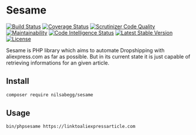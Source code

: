 # Sesame

[![Build Status](https://travis-ci.org/nilsabegg/sesame.svg?branch=master)](https://travis-ci.org/nilsabegg/sesame)
[![Coverage Status](https://coveralls.io/repos/github/nilsabegg/sesame/badge.svg?branch=master)](https://coveralls.io/github/nilsabegg/sesame?branch=master)
[![Scrutinizer Code Quality](https://scrutinizer-ci.com/g/nilsabegg/sesame/badges/quality-score.png?b=master)](https://scrutinizer-ci.com/g/nilsabegg/sesame/?branch=master)
[![Maintainability](https://api.codeclimate.com/v1/badges/a41e9142569ecaeb355f/maintainability)](https://codeclimate.com/github/nilsabegg/sesame/maintainability)
[![Code Intelligence Status](https://scrutinizer-ci.com/g/nilsabegg/sesame/badges/code-intelligence.svg?b=master)](https://scrutinizer-ci.com/code-intelligence)
[![Latest Stable Version](https://poser.pugx.org/nilsabegg/sesame/v/stable)](https://packagist.org/packages/nilsabegg/sesame)
[![License](https://poser.pugx.org/nilsabegg/sesame/license)](https://packagist.org/packages/nilsabegg/sesame)

Sesame is PHP library which aims to automate Dropshipping with aliexpress.com as far as possible.
But in its current state it is just capable of retrieving informations for an given article.

## Install
```bash
composer require nilsabegg/sesame
```

## Usage
```bash
bin/phpsesame https://linktoaliexpressarticle.com
```

